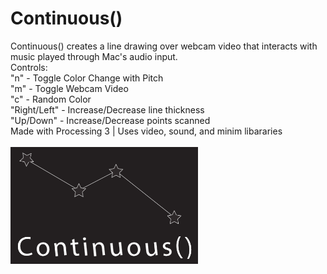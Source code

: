 # Continuous()
Continuous() creates a line drawing over webcam video that interacts with music played through Mac's audio input. <br>
Controls: <br>
"n" - Toggle Color Change with Pitch<br>
"m" - Toggle Webcam Video<br>
"c" - Random Color<br>
"Right/Left" - Increase/Decrease line thickness<br>
"Up/Down" - Increase/Decrease points scanned<br>
Made with Processing 3 | Uses video, sound, and minim libararies<br><br>
![Continuous](continuous.png)
